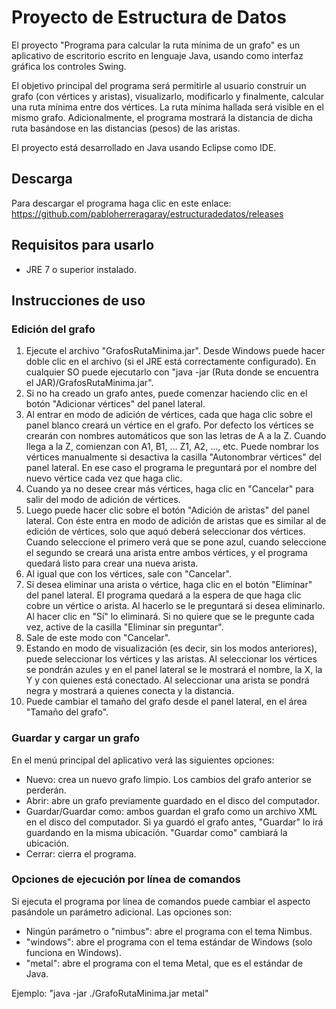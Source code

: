 # Proyecto de Estructura de Datos
El proyecto "Programa para calcular la ruta mínima de un grafo" es un aplicativo de escritorio escrito en lenguaje Java, usando como interfaz gráfica los controles Swing.

El objetivo principal del programa será permitirle al usuario construir un grafo (con vértices y aristas), visualizarlo, modificarlo y finalmente, calcular una ruta mínima entre dos vértices. La ruta mínima hallada será visible en el mismo grafo. Adicionalmente, el programa mostrará la distancia de dicha ruta basándose en las distancias (pesos) de las aristas.

El proyecto está desarrollado en Java usando Eclipse como IDE.

## Descarga

Para descargar el programa haga clic en este enlace: https://github.com/pabloherreragaray/estructuradedatos/releases

## Requisitos para usarlo

* JRE 7 o superior instalado.

## Instrucciones de uso

### Edición del grafo
1. Ejecute el archivo "GrafosRutaMinima.jar". Desde Windows puede hacer doble clic en el archivo (si el JRE está correctamente configurado). En cualquier SO puede ejecutarlo con "java -jar (Ruta donde se encuentra el JAR)/GrafosRutaMinima.jar".
2. Si no ha creado un grafo antes, puede comenzar haciendo clic en el botón "Adicionar vértices" del panel lateral.
3. Al entrar en modo de adición de vértices, cada que haga clic sobre el panel blanco creará un vértice en el grafo. Por defecto los vértices se crearán con nombres automáticos que son las letras de A a la Z. Cuando llega a la Z, comienzan con A1, B1, ... Z1, A2, ..., etc. Puede nombrar los vértices manualmente si desactiva la casilla "Autonombrar vértices" del panel lateral. En ese caso el programa le preguntará por el nombre del nuevo vértice cada vez que haga clic.
4. Cuando ya no desee crear más vértices, haga clic en "Cancelar" para salir del modo de adición de vértices.
5. Luego puede hacer clic sobre el botón "Adición de aristas" del panel lateral. Con éste entra en modo de adición de aristas que es similar al de edición de vértices, solo que aquó deberá seleccionar dos vértices. Cuando seleccione el primero verá que se pone azul, cuando seleccione el segundo se creará una arista entre ambos vértices, y el programa quedará listo para crear una nueva arista.
6. Al igual que con los vértices, sale con "Cancelar".
7. Si desea eliminar una arista o vértice, haga clic en el botón "Eliminar" del panel lateral. El programa quedará a la espera de que haga clic cobre un vértice o arista. Al hacerlo se le preguntará si desea eliminarlo. Al hacer clic en "Sí" lo eliminará. Si no quiere que se le pregunte cada vez, active de la casilla "Eliminar sin preguntar".
8. Sale de este modo con "Cancelar".
9. Estando en modo de visualización (es decir, sin los modos anteriores), puede seleccionar los vértices y las aristas. Al seleccionar los vértices se pondrán azules y en el panel lateral se le mostrará el nombre, la X, la Y y con quienes está conectado. Al seleccionar una arista se pondrá negra y mostrará a quienes conecta y la distancia.
10. Puede cambiar el tamaño del grafo desde el panel lateral, en el área "Tamaño del grafo".

### Guardar y cargar un grafo
En el menú principal del aplicativo verá las siguientes opciones:
* Nuevo: crea un nuevo grafo limpio. Los cambios del grafo anterior se perderán.
* Abrir: abre un grafo previamente guardado en el disco del computador.
* Guardar/Guardar como: ambos guardan el grafo como un archivo XML en el disco del computador. Si ya guardó el grafo antes, "Guardar" lo irá guardando en la misma ubicación. "Guardar como" cambiará la ubicación.
* Cerrar: cierra el programa.

### Opciones de ejecución por línea de comandos
Si ejecuta el programa por línea de comandos puede cambiar el aspecto pasándole un parámetro adicional. Las opciones son:
* Ningún parámetro o "nimbus": abre el programa con el tema Nimbus.
* "windows": abre el programa con el tema estándar de Windows (solo funciona en Windows).
* "metal": abre el programa con el tema Metal, que es el estándar de Java.

Ejemplo: "java -jar ./GrafoRutaMinima.jar metal"
